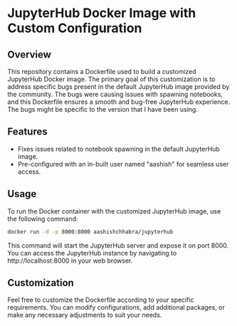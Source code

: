 # JupyterHub Docker Image with Custom Configuration

## Overview

This repository contains a Dockerfile used to build a customized JupyterHub Docker image. The primary goal of this customization is to address specific bugs present in the default JupyterHub image provided by the community. The bugs were causing issues with spawning notebooks, and this Dockerfile ensures a smooth and bug-free JupyterHub experience. The bugs might be specific to the version that I have been using.

## Features

- Fixes issues related to notebook spawning in the default JupyterHub image.
- Pre-configured with an in-built user named "aashish" for seamless user access.

## Usage

To run the Docker container with the customized JupyterHub image, use the following command:

```bash
docker run -d -p 8000:8000 aashishchhabra/jupyterhub
```
This command will start the JupyterHub server and expose it on port 8000. You can access the JupyterHub instance by navigating to http://localhost:8000 in your web browser.

## Customization
Feel free to customize the Dockerfile according to your specific requirements. You can modify configurations, add additional packages, or make any necessary adjustments to suit your needs.